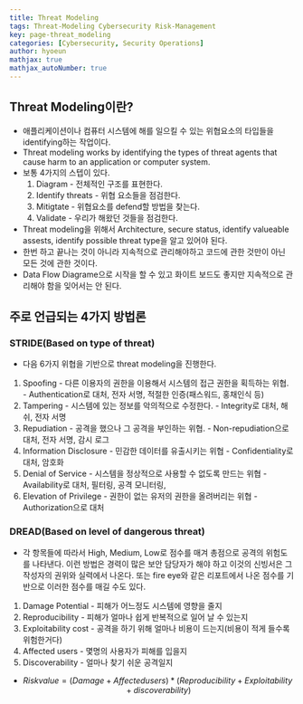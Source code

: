 ```yaml
---
title: Threat Modeling
tags: Threat-Modeling Cybersecurity Risk-Management
key: page-threat_modeling
categories: [Cybersecurity, Security Operations]
author: hyoeun
mathjax: true
mathjax_autoNumber: true
---
```


## Threat Modeling이란?
* 애플리케이션이나 컴퓨터 시스템에 해를 일으킬 수 있는 위협요소의 타입들을 identifying하는 작업이다.
* Threat modeling works by identifying the types of threat agents that cause harm to an application or computer system.
* 보통 4가지의 스텝이 있다.
  1. Diagram - 전체적인 구조를 표현한다.
  1. Identify threats - 위협 요소들을 점검한다.
  1. Mitigtate - 위협요소를 defend할 방법을 찾는다.
  1. Validate - 우리가 해왔던 것들을 점검한다.
* Threat modeling을 위해서 Architecture, secure status, identify valueable assests, identify possible threat type을 알고 있어야 된다.
* 한번 하고 끝나는 것이 아니라 지속적으로 관리해야하고 코드에 관한 것만이 아닌 모든 것에 관한 것이다.
* Data Flow Diagrame으로 시작을 할 수 있고 화이트 보드도 좋지만 지속적으로 관리해야 함을 잊어서는 안 된다.

## 주로 언급되는 4가지 방법론
### STRIDE(Based on type of threat)
* 다음 6가지 위협을 기반으로 threat modeling을 진행한다.
1. Spoofing - 다른 이용자의 권한을 이용해서 시스템의 접근 권한을 획득하는 위협. - Authentication로 대처, 전자 서명, 적절한 인증(패스워드, 홍채인식 등)
1. Tampering - 시스템에 있는 정보를 악의적으로 수정한다. - Integrity로 대처, 해쉬, 전자 서명
1. Repudiation - 공격을 했으나 그 공격을 부인하는 위협. - Non-repudiation으로 대처, 전자 서명, 감시 로그
1. Information Disclosure - 민감한 데이터를 유출시키는 위협 - Confidentiality로 대처, 암호화
1. Denial of Service - 시스템을 정상적으로 사용할 수 없도록 만드는 위협 - Availability로 대처, 필터링, 공격 모니터링, 
1. Elevation of Privilege - 권한이 없는 유저의 권한을 올려버리는 위협 - Authorization으로 대처

### DREAD(Based on level of dangerous threat)
* 각 항목들에 따라서 High, Medium, Low로 점수를 매겨 총점으로 공격의 위험도를 나타낸다. 이런 방법은 경력이 많은 보안 담당자가 해야 하고 이것의 신빙서은 그 작성자의 권위와 실력에서 나온다. 또는 fire eye와 같은 리포트에서 나온 점수를 기반으로 이러한 점수를 매길 수도 있다.
1. Damage Potential - 피해가 어느정도 시스템에 영향을 줄지
1. Reproducibility - 피해가 얼마나 쉽게 반복적으로 일어 날 수 있는지
1. Exploitability cost - 공격을 하기 위해 얼마나 비용이 드는지(비용이 적게 들수록 위험한거다)
1. Affected users - 몇명의 사용자가 피해를 입을지
1. Discoverability - 얼마나 찾기 쉬운 공격일지
* $$ Risk value = {(Damage + Affected users) * (Reproducibility + Exploitability + discoverability)} $$
